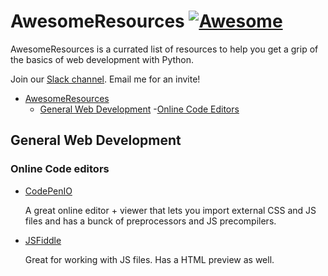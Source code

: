 # AwesomeResources [![Awesome](https://cdn.rawgit.com/sindresorhus/awesome/d7305f38d29fed78fa85652e3a63e154dd8e8829/media/badge.svg)](https://github.com/sindresorhus/awesome)

AwesomeResources is a currated list of resources to help you get a grip of the basics of web development with Python.

Join our [Slack channel](https://smartninjaworkspace.slack.com). Email me for an invite!

- [AwesomeResources](#awesome-resources)
  - [General Web Development](#web-development)
    -[Online Code Editors](#html-easy)

## General Web Development

### Online Code editors

* [CodePenIO](https://codepen.io)

  A great online editor + viewer that lets you import external CSS and JS files and has a bunck of preprocessors and JS precompilers.

* [JSFiddle](https://jsfiddle.net/)

  Great for working with JS files. Has a HTML preview as well.
